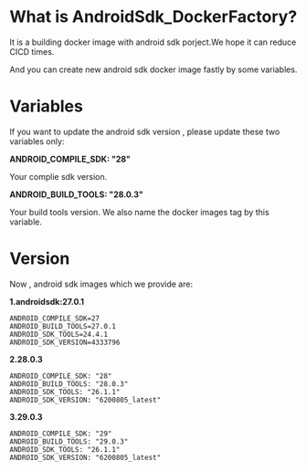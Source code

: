 # What is AndroidSdk_DockerFactory?

It is a building docker image with android sdk porject.We hope it can reduce CICD times.

And you can create new android sdk docker image fastly by some variables.


# Variables

If you want to update the android sdk version , please update these two variables only:

**ANDROID_COMPILE_SDK: "28"**
  
  Your complie sdk version. 
  
**ANDROID_BUILD_TOOLS: "28.0.3"**

  Your build tools version. We also name the docker images tag by this variable.  
  
  
# Version

Now , android sdk images which we provide are:

**1.androidsdk:27.0.1**

```
ANDROID_COMPILE_SDK=27
ANDROID_BUILD_TOOLS=27.0.1
ANDROID_SDK_TOOLS=24.4.1
ANDROID_SDK_VERSION=4333796
```

**2.28.0.3**

```
ANDROID_COMPILE_SDK: "28"
ANDROID_BUILD_TOOLS: "28.0.3"
ANDROID_SDK_TOOLS: "26.1.1"
ANDROID_SDK_VERSION: "6200805_latest"
```


**3.29.0.3**

```
ANDROID_COMPILE_SDK: "29"
ANDROID_BUILD_TOOLS: "29.0.3"
ANDROID_SDK_TOOLS: "26.1.1"
ANDROID_SDK_VERSION: "6200805_latest"
```

